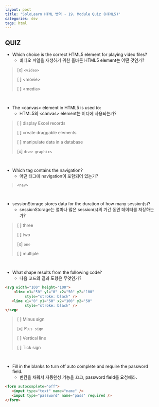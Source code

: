 ```yaml
---
layout: post
title: "SoloLearn HTML 번역 - 19. Module Quiz (HTML5)"
categories: dev
tags: html
---
```


## QUIZ

- Which choice is the correct HTML5 element for playing video files?
  - 비디오 파일을 재생하기 위한 올바른 HTML5 element는 어떤 것인가?

> [x] `<video>`
>
> [ ] \<movie>
>
> [ ] \<media>

<br>

- The \<canvas> element in HTML5 is used to:
  - HTML5의 \<canvas> element는 어디에 사용되는가?

> [ ] display Excel records
>
> [ ] create draggable elements
>
> [ ] manipulate data in a database
>
> [x] `draw graphics`

<br>

- Which tag contains the navigation?
  - 어떤 태그에 navigation이 포함되어 있는가?

> `<nav>`

<br>

- sessionStorage stores data for the duration of how many session(s)?
  - sessionStorage는 얼마나 많은 session(s)의 기간 동안 데이터를 저장하는가?

> [ ] three
>
> [ ] two
>
> [x] `one`
>
> [ ] multiple

<br>

- What shape results from the following code?
  - 다음 코드의 결과 도형은 무엇인가?

```html
<svg width="100" height="100">
	<line x1="50" y1="0" x2="50" y2="100"
         style="stroke: black" />
   <line x1="0" y1="50" x2="100" y2="50"
         style="stroke: black" />
</svg>
```

> [ ] Minus sign
>
> [x] `Plus sign`
>
> [ ] Vertical line
>
> [ ] Tick sign

<br>

- Fill in the blanks to turn off auto complete and require the password field.
  - 빈칸을 채워서 자동완성 기능을 끄고, password field를 요청해라.

```html
<form autocomplete="off">
   <input type="text" name="name" />
   <input type="password" name="pass" required />
</form>
```

<br>